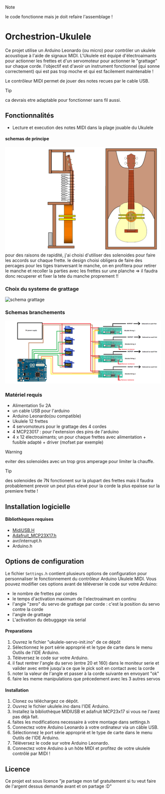 > [!NOTE]
> le code fonctionne mais je doit refaire l'assemblage !


# Orchestrion-Ukulele

Ce projet utilise un Arduino Leonardo (ou micro) pour contrôler un ukulele acoustique à l'aide de signaux MIDI. 
L'Ukulele est équipé d'électroaimants pour actionner les frettes et d'un servomoteur pour actionner le "grattage" sur chaque corde.
l'objectif est d'avoir un instrument fonctionnel (qui sonne correctement) qui est pas trop moche et qui est facilement maintenable !

Le contrôleur MIDI permet de jouer des notes recues par le cable USB.
> [!TIP]
> ca devrais etre adaptable pour fonctionner sans fil aussi.

## Fonctionnalités

- Lecture et execution des notes MIDI dans la plage jouable du Ukulele


#### schemas de principe 
![schema principe](https://raw.githubusercontent.com/glloq/Orchestrion_ukulele/main/img/schemas%20principe.png?raw=true)
pour des raisons de rapidité, j'ai choisi d'utiliser des solenoides pour faire les accords sur chaque frette.
le design choisi obligera de faire des percages pour les tiges tranversant le manche, on en profitera pour retirer le manche et recoller la parties avec les frettes sur une planche => il faudra donc recuperer et fixer la tete du manche proprement !!


### Choix du systeme de grattage

![schema grattage](https://github.com/glloq/Orchestrion_ukulele/blob/main/img/grattage.png?raw=true)


### Schemas branchements
![schema electronique](https://github.com/glloq/Orchestrion_ukulele/blob/main/schemas.png?raw=true)

### Matériel requis
- Alimentation 5v 2A
- un cable USB pour l'arduino
- Arduino Leonardo(ou compatible) 
- Ukulele 12 frettes
- 4 servomoteurs pour le grattage des 4 cordes
- 4 MCP23017 : pour l'extension des pins de l'arduino
- 4 x 12 électroaimants; un pour chaque frettes avec alimentation + fusible adapté + driver (mofset par exemple)
> [!WARNING]
> eviter des solenoides avec un trop gros amperage pour limiter la chauffe.

> [!TIP]
> des solenoides de 7N fonctionent sur la plupart des frettes mais il faudra probablement prevoir un peut plus elevé pour la corde la plus epaisse sur la premiere frette !



## Installation logicielle

#### Bibliothèques requises

- [MidiUSB.H](https://github.com/arduino-libraries/MIDIUSB)
- [Adafruit_MCP23X17.h](https://github.com/adafruit/Adafruit-MCP23017-Arduino-Library)
- avr/interrupt.h
- Arduino.h


## Options de configuration

Le fichier `Settings.h` contient plusieurs options de configuration pour personnaliser le fonctionnement du contrôleur Arduino Ukulele MIDI. 
Vous pouvez modifier ces options avant de téléverser le code sur votre Arduino:

- le nombre de frettes par cordes
- le temps d'activation maximum de l'electroaimant en continu
- l'angle "zero" du servo de grattage par corde : c'est la position du servo contre la corde
- l'angle de grattage
- L'activation du debuggage via serial


#### Preparations
1. Ouvrez le fichier "ukulele-servo-init.ino" de ce dépôt
2. Sélectionnez le port série approprié et le type de carte dans le menu Outils de l'IDE Arduino.
3. Téléversez le code sur votre Arduino.
4. il faut rentrer l'angle du servo (entre 20 et 160) dans le moniteur serie et valider avec entré jusqu'a ce que le pick soit en contact avec la corde
5. noter la valeur de l'angle et passer à la corde suivante en envoyant "ok"
6. faire les meme manipulations que précedement avec les 3 autres servos 

#### Installation
1. Clonez ou téléchargez ce dépôt.
2. Ouvrez le fichier ukulele.ino dans l'IDE Arduino.
3. Installez la bibliothèque MIDIUSB et adafruit MCP23x17 si vous ne l'avez pas déjà fait.
4. faites les modifications necessaire à votre montage dans settings.h
5. Connectez votre Arduino Leonardo à votre ordinateur via un câble USB.
6. Sélectionnez le port série approprié et le type de carte dans le menu Outils de l'IDE Arduino.
7. Téléversez le code sur votre Arduino Leonardo.
8. Connectez votre Arduino à un hôte MIDI et profitez de votre ukulele contrôlé par MIDI !

## Licence

Ce projet est sous licence "je partage mon taf gratuitement si tu veut faire de l'argent dessus demande avant et on partage :D"
